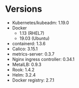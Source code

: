 # Versions

* Kubernetes/kubeadm: 1.19.0
* Docker
    * 1.13 (RHEL7)
    * 19.03 (Ubuntu)
* containerd: 1.3.6
* Calico: 3.15.1
* metrics-server: 0.3.7 
* Nginx ingress controller: 0.34.1
* MetalLB: 0.9.3
* Rook: 1.4.2
* Helm: 3.2.4
* Docker registry: 2.7.1
